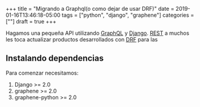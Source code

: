 +++
title = "Migrando a Graphql(o como dejar de usar DRF)"
date = 2019-01-16T13:46:18-05:00
tags = ["python", "django", "graphene"]
categories = [""]
draft = true
+++

Hagamos una pequeña API utilizando [GraphQL](https://graphql.org) y
[Django](https://www.djangoproject.com/).
[REST](https://es.wikipedia.org/wiki/Transferencia_de_Estado_Representacional) a
muchos les toca actualizar productos desarrollados con
[DRF](https://www.django-rest-framework.org/) para las


## Instalando dependencias

Para comenzar necesitamos:

1. Django >= 2.0
2. graphene >= 2.0
3. graphene-python >= 2.0
